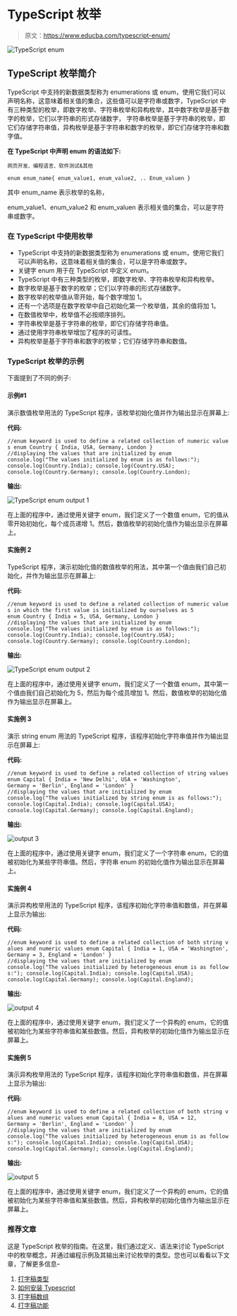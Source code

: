 # TypeScript 枚举

> 原文：<https://www.educba.com/typescript-enum/>

![TypeScript enum](img/cc523a90e747f576beab72b0702a2bbc.png)



## TypeScript 枚举简介

TypeScript 中支持的新数据类型称为 enumerations 或 enum，使用它我们可以声明名称，这意味着相关值的集合，这些值可以是字符串或数字，TypeScript 中有三种类型的枚举，即数字枚举、字符串枚举和异构枚举，其中数字枚举是基于数字的枚举，它们以字符串的形式存储数字， 字符串枚举是基于字符串的枚举，即它们存储字符串值，异构枚举是基于字符串和数字的枚举，即它们存储字符串和数字值。

**在 TypeScript 中声明 enum 的语法如下:**

<small>网页开发、编程语言、软件测试&其他</small>

`enum enum_name{
enum_value1,
enum_value2,
..
Enum_valuen
}`

其中 enum_name 表示枚举的名称，

enum_value1、enum_value2 和 enum_valuen 表示相关值的集合，可以是字符串或数字。

### 在 TypeScript 中使用枚举

*   TypeScript 中支持的新数据类型称为 enumerations 或 enum，使用它我们可以声明名称，这意味着相关值的集合，可以是字符串或数字。
*   关键字 enum 用于在 TypeScript 中定义 enum。
*   TypeScript 中有三种类型的枚举，即数字枚举、字符串枚举和异构枚举。
*   数字枚举是基于数字的枚举；它们以字符串的形式存储数字。
*   数字枚举的枚举值从零开始，每个数字增加 1。
*   还有一个选项是在数字枚举中自己初始化第一个枚举值，其余的值将加 1。
*   在数值枚举中，枚举值不必按顺序排列。
*   字符串枚举是基于字符串的枚举，即它们存储字符串值。
*   通过使用字符串枚举增加了程序的可读性。
*   异构枚举是基于字符串和数字的枚举；它们存储字符串和数值。

### TypeScript 枚举的示例

下面提到了不同的例子:

#### 示例#1

演示数值枚举用法的 TypeScript 程序，该枚举初始化值并作为输出显示在屏幕上:

**代码:**

`//enum keyword is used to define a related collection of numeric values
enum Country
{
India,
USA,
Germany,
London
}
//displaying the values that are initialized by enum
console.log("The values initialized by enum is as follows:");
console.log(Country.India);
console.log(Country.USA);
console.log(Country.Germany);
console.log(Country.London);`

**输出:**

![TypeScript enum output 1](img/db06d5f4be10d4adca5224fb2741c679.png)



在上面的程序中，通过使用关键字 enum，我们定义了一个数值 enum，它的值从零开始初始化，每个成员递增 1。然后，数值枚举的初始化值作为输出显示在屏幕上。

#### 实施例 2

TypeScript 程序，演示初始化值的数值枚举的用法，其中第一个值由我们自己初始化，并作为输出显示在屏幕上:

**代码:**

`//enum keyword is used to define a related collection of numeric values in which the first value is initialized by ourselves as 5
enum Country
{
India = 5,
USA,
Germany,
London
}
//displaying the values that are initialized by enum
console.log("The values initialized by enum is as follows:");
console.log(Country.India);
console.log(Country.USA);
console.log(Country.Germany);
console.log(Country.London);`

**输出:**

![TypeScript enum output 2](img/664256ea0cac9a9e7a8b156c4f988911.png)



在上面的程序中，通过使用关键字 enum，我们定义了一个数值 enum，其中第一个值由我们自己初始化为 5，然后为每个成员增加 1。然后，数值枚举的初始化值作为输出显示在屏幕上。

#### 实施例 3

演示 string enum 用法的 TypeScript 程序，该程序初始化字符串值并作为输出显示在屏幕上:

**代码:**

`//enum keyword is used to define a related collection of string values
enum Capital
{
India = 'New Delhi',
USA = 'Washington',
Germany = 'Berlin',
England = 'London'
}
//displaying the values that are initialized by enum
console.log("The values initialized by string enum is as follows:");
console.log(Capital.India);
console.log(Capital.USA);
console.log(Capital.Germany);
console.log(Capital.England);`

**输出:**

![output 3](img/ed9a6fc09f08ff4bf7830ad2c06656e1.png)



在上面的程序中，通过使用关键字 enum，我们定义了一个字符串 enum，它的值被初始化为某些字符串值。然后，字符串 enum 的初始化值作为输出显示在屏幕上。

#### 实施例 4

演示异构枚举用法的 TypeScript 程序，该程序初始化字符串值和数值，并在屏幕上显示为输出:

**代码:**

`//enum keyword is used to define a related collection of both string values and numeric values
enum Capital
{
India = 1,
USA = 'Washington',
Germany = 3,
England = 'London'
}
//displaying the values that are initialized by enum
console.log("The values initialized by heterogeneous enum is as follows:");
console.log(Capital.India);
console.log(Capital.USA);
console.log(Capital.Germany);
console.log(Capital.England);`

**输出:**

![output 4](img/e1e421e6e644d88994caec022d8fa1f2.png)



在上面的程序中，通过使用关键字 enum，我们定义了一个异构的 enum，它的值被初始化为某些字符串值和某些数值。然后，异构枚举的初始化值作为输出显示在屏幕上。

#### 实施例 5

演示异构枚举用法的 TypeScript 程序，该程序初始化字符串值和数值，并在屏幕上显示为输出:

**代码:**

`//enum keyword is used to define a related collection of both string values and numeric values
enum Capital
{
India = 8,
USA = 12,
Germany = 'Berlin',
England = 'London'
}
//displaying the values that are initialized by enum
console.log("The values initialized by heterogeneous enum is as follows:");
console.log(Capital.India);
console.log(Capital.USA);
console.log(Capital.Germany);
console.log(Capital.England);`

**输出:**

![output 5](img/5fcf67688f8be9bf1d7f4b646c59961b.png)



在上面的程序中，通过使用关键字 enum，我们定义了一个异构的 enum，它的值被初始化为某些字符串值和某些数值。然后，异构枚举的初始化值作为输出显示在屏幕上。

### 推荐文章

这是 TypeScript 枚举的指南。在这里，我们通过定义、语法来讨论 TypeScript 中的枚举概念，并通过编程示例及其输出来讨论枚举的类型。您也可以看看以下文章，了解更多信息–

1.  [打字稿类型](https://www.educba.com/typescript-types/)
2.  [如何安装 Typescript](https://www.educba.com/install-typescript/)
3.  [打字稿数组](https://www.educba.com/typescript-array/)
4.  [打字稿功能](https://www.educba.com/typescript-functions/)





